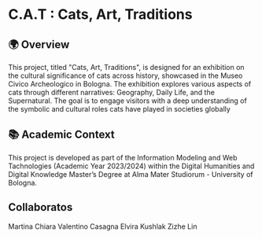 # C.A.T : Cats, Art, Traditions

## 🌍 Overview
This project, titled "Cats, Art, Traditions", is designed for an exhibition on the cultural significance of cats across history, showcased in the Museo Civico Archeologico in Bologna. The exhibition explores various aspects of cats through different narratives: Geography, Daily Life, and the Supernatural. The goal is to engage visitors with a deep understanding of the symbolic and cultural roles cats have played in societies globally

## 📚 Academic Context
This project is developed as part of the Information Modeling and Web Tachnologies (Academic Year 2023/2024) within the Digital Humanities and Digital Knowledge Master’s Degree at Alma Mater Studiorum - University of Bologna.

## Collaboratos
Martina Chiara
Valentino Casagna 
Elvira Kushlak
Zizhe Lin




